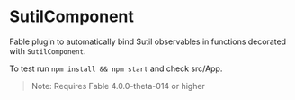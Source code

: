 # SutilComponent

Fable plugin to automatically bind Sutil observables in functions decorated with `SutilComponent`.

To test run `npm install && npm start` and check src/App.

> Note: Requires Fable 4.0.0-theta-014 or higher
